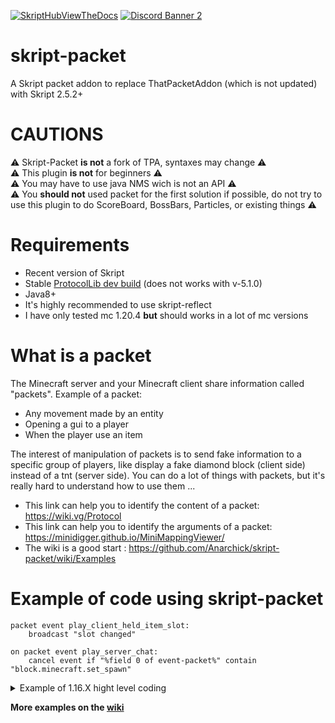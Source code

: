 [![SkriptHubViewTheDocs](http://skripthub.net/static/addon/ViewTheDocsButton.png)](http://skripthub.net/docs/?addon=skript-packet)
[![Discord Banner 2](https://discordapp.com/api/guilds/138464183946575874/widget.png?style=banner2)](https://discord.com/channels/138464183946575874/860221632852393996)

# skript-packet
A Skript packet addon to replace ThatPacketAddon (which is not updated) with Skript 2.5.2+

# CAUTIONS
⚠️ Skript-Packet **is not** a fork of TPA, syntaxes may change ⚠️  
⚠️ This plugin **is not** for beginners ⚠️  
⚠️ You may have to use java NMS wich is not an API ⚠️  
⚠️ You **should not** used packet for the first solution if possible, do not try to use this plugin to do ScoreBoard, BossBars, Particles, or existing things ⚠️

# Requirements
 - Recent version of Skript
 - Stable [ProtocolLib dev build](https://ci.dmulloy2.net/job/ProtocolLib/) (does not works with v-5.1.0)
 - Java8+
 - It's highly recommended to use skript-reflect
 - I have only tested mc 1.20.4 **but** should works in a lot of mc versions

# What is a packet
The Minecraft server and your Minecraft client share information called "packets".
Example of a packet:  
 - Any movement made by an entity
 - Opening a gui to a player
 - When the player use an item

The interest of manipulation of packets is to send fake information to a specific group of players, like display a fake diamond block (client side) instead of a tnt (server side).
You can do a lot of things with packets, but it's really hard to understand how to use them ...

- This link can help you to identify the content of a packet: https://wiki.vg/Protocol
- This link can help you to identify the arguments of a packet: https://minidigger.github.io/MiniMappingViewer/
- The wiki is a good start : https://github.com/Anarchick/skript-packet/wiki/Examples
 
# Example of code using skript-packet

```applescript
packet event play_client_held_item_slot:
    broadcast "slot changed"
    
on packet event play_server_chat:
    cancel event if "%field 0 of event-packet%" contain "block.minecraft.set_spawn"
```

<details>
  <summary>Example of 1.16.X hight level coding</summary>
 
```applescript
function BiomeStorage(biome: biome) :: object:
    set {_id} to nms biome id of {_biome}
    if {BiomeStorage::%{_id}%} is not set:
        loop 1024 times:
            set {_biomeId::%loop-value%} to {_id}
        set {BiomeStorage::%{_id}%} to {_biomeId::*} as primitive int array
    return {BiomeStorage::%{_id}%}

import:
    net.minecraft.server.v1_16_R3.PacketPlayOutMapChunk

effect change client side biome of [chunk] %chunk% to %biome% for %players% :
    trigger:
        await 0.toString() # Async
        set {_chunk} to expression-1
        set {_MapChunk} to new PacketPlayOutMapChunk(nms chunk of {_chunk}, 65535)
        set {_packet} to new play_server_map_chunk packet
        set field 0 of {_packet} to {_chunk}.getX()
        set field 1 of {_packet} to {_chunk}.getZ()
        set field 2 of {_packet} to {_MapChunk}.c # int
        set field 3 of {_packet} to {_MapChunk}.d # NBTTagCompound
        set field 4 of {_packet} to BiomeStorage(expression-2)
        set {_byte::*} to ...{_MapChunk}.f
        set field 5 of {_packet} to {_byte::*} # Primitive byte array
        set field 6 of {_packet} to {_MapChunk}.g # Represent all Tiles Entities
        set field 7 of {_packet} to true # Represent a full chunk, biomes are store only if true
        set field 8 of {_packet} to true
        set field 9 of {_packet} to {_} # Empty ArrayList
        send packet {_packet} to expression-3 without calling event
        
command /biome [<biome>] [<int>]:
    permission: fakebiome.cmd
    trigger:
        delete {biome}
        if arg-1 is set:
            set {biome} to arg-1
            BiomeStorage({biome})
        send "Fake biome set to %{biome}%" to sender

on async packet event play_server_map_chunk:
    {biome} is set
    field 7 of event-packet is true # Represent a full chunk, biomes are store only if true
    set field 4 of event-packet to BiomeStorage({biome})
```
</details>

 **More examples on the [wiki](https://github.com/Anarchick/skript-packet/wiki/Examples)** 
